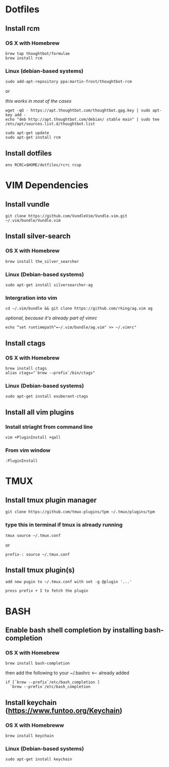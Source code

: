 # Dotfiles
## Install rcm
### OS X with Homebrew
```
brew tap thoughtbot/formulae
brew install rcm
```
### Linux (debian-based systems)
```
sudo add-apt-repository ppa:martin-frost/thoughtbot-rcm
```
or

_this works in most of the cases_
```
wget -qO - https://apt.thoughtbot.com/thoughtbot.gpg.key | sudo apt-key add -
echo "deb http://apt.thoughtbot.com/debian/ stable main" | sudo tee /etc/apt/sources.list.d/thoughtbot.list
```
```
sudo apt-get update
sudo apt-get install rcm
```
## Install dotfiles
```
env RCRC=$HOME/dotfiles/rcrc rcup
```
# VIM Dependencies
## Install vundle
```
git clone https://github.com/VundleVim/Vundle.vim.git ~/.vim/bundle/Vundle.vim
```
## Install silver-search
### OS X with Homebrew
```
brew install the_silver_searcher
```
### Linux (Debian-based systems)
```
sudo apt-get install silversearcher-ag
```
### Intergration into vim
```
cd ~/.vim/bundle && git clone https://github.com/rking/ag.vim ag 
```
_optional, because it's already part of vimrc_
```
echo “set runtimepath^=~/.vim/bundle/ag.vim" >> ~/.vimrc"
```
## Install ctags
### OS X with Homebrew
```
brew install ctags
alias ctags="`brew -—prefix`/bin/ctags"
```
### Linux (Debian-based systems)
```
sudo apt-get install exuberant-ctags
```
## Install all vim plugins
### Install striaght from command line
```
vim +PluginInstall +qall
```
### From vim window
```
:PluginInstall
```
# TMUX
## Install tmux plugin manager
```
git clone https://github.com/tmux-plugins/tpm ~/.tmux/plugins/tpm
```
### type this in terminal if tmux is already running 
```
tmux source ~/.tmux.conf
```
or
```
prefix-: source ~/.tmux.conf
```
## Install tmux plugin(s)
```
add new pugin to ~/.tmux.conf with set -g @plugin '...'
```
```
press prefix + I to fetch the plugin
```
# BASH 
## Enable bash shell completion by installing bash-completion
### OS X with Homebrew
```
brew install bash-completion
```
then add the following to your ~/.bashrc <-- already added
```
if [`brew --prefix`/etc/bash_completion ]
  `brew --prefix`/etc/bash_completion
```
## Install keychain (https://www.funtoo.org/Keychain)
### OS X with Homebreww
```
brew install keychain
```
### Linux (Debian-based systems)
```
sudo apt-get install keychain
```
